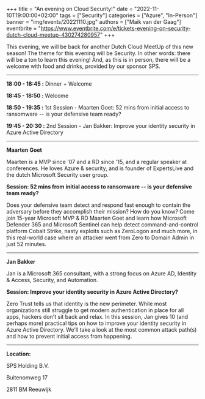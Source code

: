 +++
title = "An evening on Cloud Security!"
date = "2022-11-10T19:00:00+02:00"
tags = ["Security"]
categories = ["Azure", "In-Person"]
banner = "img/events/20221110.jpg"
authors = ["Maik van der Gaag"]
eventbrite = "https://www.eventbrite.com/e/tickets-evening-on-security-dutch-cloud-meetup-430274280957"
+++

This evening, we will be back for another Dutch Cloud MeetUp of this new season! The theme for this evening will be Security. In other words: there will be a ton to learn this evening! And, as this is in person, there will be a welcome with food and drinks, provided by our sponsor SPS.

---

**18:00 - 18:45 :** Dinner + Welcome

**18:45 - 18:50 :** Welcome

**18:50 - 19:35 :** 1st Session - Maarten Goet: 52 mins from initial access to ransomware -- is your defensive team ready?

**19:45 - 20:30 :** 2nd Session - Jan Bakker: Improve your identity security in Azure Active Directory

---

**Maarten Goet**

Maarten is a MVP since '07 and a RD since '15, and a regular speaker at conferences. He loves Azure & security, and is founder of ExpertsLive and the dutch Microsoft Security user group.

**Session: 52 mins from initial access to ransomware -- is your defensive team ready?**

Does your defensive team detect and respond fast enough to contain the adversary before they accomplish their mission? How do you know? Come join 15-year Microsoft MVP & RD Maarten Goet and learn how Microsoft Defender 365 and Microsoft Sentinel can help detect command-and-control platform Cobalt Strike, nasty exploits such as ZeroLogon and much more, in this real-world case where an attacker went from Zero to Domain Admin in just 52 minutes. 

---

**Jan Bakker**

Jan is a Microsoft 365 consultant, with a strong focus on Azure AD, Identity & Access, Security, and Automation.

**Session: Improve your identity security in Azure Active Directory?**

Zero Trust tells us that identity is the new perimeter. While most organizations still struggle to get modern authentication in place for all apps, hackers don't sit back and relax.
In this session, Jan gives 10 (and perhaps more) practical tips on how to improve your identity security in Azure Active Directory. 
We'll take a look at the most common attack path(s) and how to prevent initial access from happening.

---

**Location:**

SPS Holding B.V.

Buitenomweg 17

2811 BM Reeuwijk
